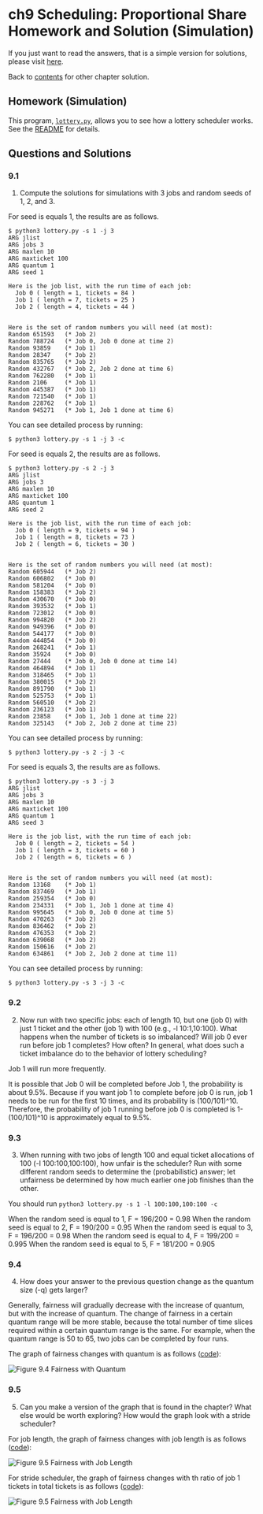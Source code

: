 # ch9 Scheduling: Proportional Share Homework and Solution (Simulation)

If you just want to read the answers, that is a simple version for solutions, please visit [here](../solution.md).

Back to [contents](./README.md) for other chapter solution.

## Homework (Simulation)

This program, [`lottery.py`](../code/ch9/homework-simulation/lottery.py), allows you to see how a lottery scheduler works. See the [README](../code/ch9/homework-simulation/README.md) for details.

## Questions and Solutions

### 9.1

1. Compute the solutions for simulations with 3 jobs and random seeds of 1, 2, and 3.

For seed is equals 1, the results are as follows. 

```console
$ python3 lottery.py -s 1 -j 3
ARG jlist 
ARG jobs 3
ARG maxlen 10
ARG maxticket 100
ARG quantum 1
ARG seed 1

Here is the job list, with the run time of each job: 
  Job 0 ( length = 1, tickets = 84 )
  Job 1 ( length = 7, tickets = 25 )
  Job 2 ( length = 4, tickets = 44 )


Here is the set of random numbers you will need (at most):
Random 651593   (* Job 2)
Random 788724   (* Job 0, Job 0 done at time 2)
Random 93859    (* Job 1)
Random 28347    (* Job 2)
Random 835765   (* Job 2)
Random 432767   (* Job 2, Job 2 done at time 6)
Random 762280   (* Job 1)
Random 2106     (* Job 1)
Random 445387   (* Job 1)
Random 721540   (* Job 1)
Random 228762   (* Job 1)
Random 945271   (* Job 1, Job 1 done at time 6)
```

You can see detailed process by running:

```console
$ python3 lottery.py -s 1 -j 3 -c
```

For seed is equals 2, the results are as follows. 

```console
$ python3 lottery.py -s 2 -j 3
ARG jlist 
ARG jobs 3
ARG maxlen 10
ARG maxticket 100
ARG quantum 1
ARG seed 2

Here is the job list, with the run time of each job: 
  Job 0 ( length = 9, tickets = 94 )
  Job 1 ( length = 8, tickets = 73 )
  Job 2 ( length = 6, tickets = 30 )


Here is the set of random numbers you will need (at most):
Random 605944   (* Job 2)
Random 606802   (* Job 0)
Random 581204   (* Job 0)
Random 158383   (* Job 2)
Random 430670   (* Job 0)
Random 393532   (* Job 1)
Random 723012   (* Job 0)
Random 994820   (* Job 2)
Random 949396   (* Job 0)
Random 544177   (* Job 0)
Random 444854   (* Job 0)
Random 268241   (* Job 1)
Random 35924    (* Job 0)
Random 27444    (* Job 0, Job 0 done at time 14)
Random 464894   (* Job 1)
Random 318465   (* Job 1)
Random 380015   (* Job 2)
Random 891790   (* Job 1)
Random 525753   (* Job 1)
Random 560510   (* Job 2)
Random 236123   (* Job 1)
Random 23858    (* Job 1, Job 1 done at time 22)
Random 325143   (* Job 2, Job 2 done at time 23)
```

You can see detailed process by running:

```console
$ python3 lottery.py -s 2 -j 3 -c
```

For seed is equals 3, the results are as follows. 

```console
$ python3 lottery.py -s 3 -j 3
ARG jlist 
ARG jobs 3
ARG maxlen 10
ARG maxticket 100
ARG quantum 1
ARG seed 3

Here is the job list, with the run time of each job: 
  Job 0 ( length = 2, tickets = 54 )
  Job 1 ( length = 3, tickets = 60 )
  Job 2 ( length = 6, tickets = 6 )


Here is the set of random numbers you will need (at most):
Random 13168    (* Job 1)
Random 837469   (* Job 1)
Random 259354   (* Job 0)
Random 234331   (* Job 1, Job 1 done at time 4)
Random 995645   (* Job 0, Job 0 done at time 5)
Random 470263   (* Job 2)
Random 836462   (* Job 2)
Random 476353   (* Job 2)
Random 639068   (* Job 2)
Random 150616   (* Job 2)
Random 634861   (* Job 2, Job 2 done at time 11)
```

You can see detailed process by running:

```console
$ python3 lottery.py -s 3 -j 3 -c
```

### 9.2

2. Now run with two specific jobs: each of length 10, but one (job 0) with just 1 ticket and the other (job 1) with 100 (e.g., -l 10:1,10:100). What happens when the number of tickets is so imbalanced? Will job 0 ever run before job 1 completes? How often? In general, what does such a ticket imbalance do to the behavior of lottery scheduling?

Job 1 will run more frequently.

It is possible that Job 0 will be completed before Job 1, the probability is about 9.5%. Because if you want job 1 to complete before job 0 is run, job 1 needs to be run for the first 10 times, and its probability is (100/101)^10. Therefore, the probability of job 1 running before job 0 is completed is 1-(100/101)^10 is approximately equal to 9.5%.

### 9.3

3. When running with two jobs of length 100 and equal ticket allocations of 100 (-l 100:100,100:100), how unfair is the scheduler? Run with some different random seeds to determine the (probabilistic) answer; let unfairness be determined by how much earlier one job finishes than the other.

You should run `python3 lottery.py -s 1 -l 100:100,100:100 -c`

When the random seed is equal to 1, F = 196/200 = 0.98
When the random seed is equal to 2, F = 190/200 = 0.95
When the random seed is equal to 3, F = 196/200 = 0.98
When the random seed is equal to 4, F = 199/200 = 0.995
When the random seed is equal to 5, F = 181/200 = 0.905

### 9.4

4. How does your answer to the previous question change as the quantum size (-q) gets larger?

Generally, fairness will gradually decrease with the increase of quantum, but with the increase of quantum. The change of fairness in a certain quantum range will be more stable, because the total number of time slices required within a certain quantum range is the same. For example, when the quantum range is 50 to 65, two jobs can be completed by four runs.

The graph of fairness changes with quantum is as follows ([code](../code/ch9/homework-simulation/9-4-quantum.py)):

![Figure 9.4 Fairness with Quantum](../fig/ch9/9-4-quantum.png)

### 9.5

5. Can you make a version of the graph that is found in the chapter?
What else would be worth exploring? How would the graph look
with a stride scheduler?

For job length, the graph of fairness changes with job length is as follows ([code](../code/ch9/homework-simulation/9-5-length.py)):

![Figure 9.5 Fairness with Job Length](../fig/ch9/9-5-length.png)

For stride scheduler, the graph of fairness changes with th ratio of job 1 tickets in total tickets is as follows ([code](../code/ch9/homework-simulation/9-5-stride.py)):

![Figure 9.5 Fairness with Job Length](../fig/ch9/9-5-stride.png)
